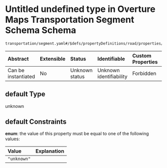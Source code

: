 # Untitled undefined type in Overture Maps Transportation Segment Schema Schema

```txt
transportation/segment.yaml#/$defs/propertyDefinitions/road/properties/surface/default
```



| Abstract            | Extensible | Status         | Identifiable            | Custom Properties | Additional Properties | Access Restrictions | Defined In                                                                                                      |
| :------------------ | :--------- | :------------- | :---------------------- | :---------------- | :-------------------- | :------------------ | :-------------------------------------------------------------------------------------------------------------- |
| Can be instantiated | No         | Unknown status | Unknown identifiability | Forbidden         | Allowed               | none                | [segment.yaml\*](../../../../../../../tmp/jsonschema/schema/transportation/segment.yaml "open original schema") |

## default Type

unknown

## default Constraints

**enum**: the value of this property must be equal to one of the following values:

| Value       | Explanation |
| :---------- | :---------- |
| `"unknown"` |             |
